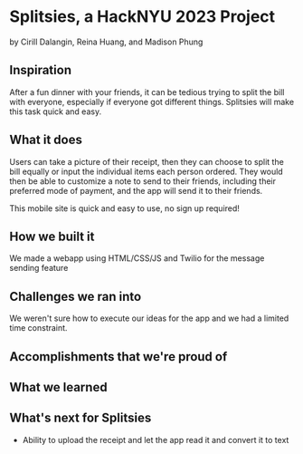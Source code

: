 # Splitsies, a HackNYU 2023 Project
by Cirill Dalangin, Reina Huang, and Madison Phung

## Inspiration
After a fun dinner with your friends, it can be tedious trying to split the bill with everyone, especially if everyone got different things. Splitsies will make this task quick and easy. 

## What it does
Users can take a picture of their receipt, then they can choose to split the bill equally or input the individual items each person ordered. They would then be able to customize a note to send to their friends, including their preferred mode of payment, and the app will send it to their friends.

This mobile site is quick and easy to use, no sign up required!

## How we built it
We made a webapp using HTML/CSS/JS and Twilio for the message sending feature

## Challenges we ran into
We weren't sure how to execute our ideas for the app and we had a limited time constraint.

## Accomplishments that we're proud of


## What we learned


## What's next for Splitsies
- Ability to upload the receipt and let the app read it and convert it to text
